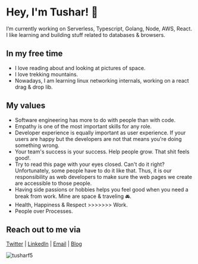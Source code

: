 # Hey, I'm Tushar! 👋

I’m currently working on Serverless, Typescript, Golang, Node, AWS, React. I like learning and building stuff related to databases & browsers.

## In my free time

- I love reading about and looking at pictures of space.
- I love trekking mountains.
- Nowadays, I am learning linux networking internals, working on a react drag & drop lib.

## My values

- Software engineering has more to do with people than with code.
- Empathy is one of the most important skills for any role.
- Developer experience is equally important as user experience. If your users are happy but the developers are not that means you're doing something wrong.
- Your team's success is your success. Help people grow. That shit feels good!.
- Try to read this page with your eyes closed. Can't do it right? Unfortunately, some people have to do it like that. Thus, it is our responsibility as web developers to make sure the web pages we create are accessible to those people.
- Having side passions or hobbies helps you feel good when you need a break from work. Mine are space & traveling 🚘.
- Health, Happiness & Respect >>>>>>> Work.
- People over Processes.

## Reach out to me via

[Twitter](https://twitter.com/tusharf5) | [LinkedIn](https://linkedin.com/in/tusharf5) | [Email](mailto:ts17995@gmail.com?subject=[GitHub]) | [Blog](https://tusharsharma.dev)

<img src="https://komarev.com/ghpvc/?username=tusharf5" alt="tusharf5" />

